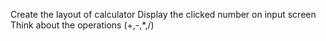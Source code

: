 Create the layout of calculator
Display the clicked number on input screen
Think about the operations (+,-,\*,/)

